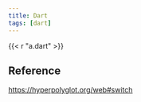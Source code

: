```yaml
---
title: Dart
tags: [dart]
---
```


{{< r "a.dart" >}}

## Reference

<https://hyperpolyglot.org/web#switch>
